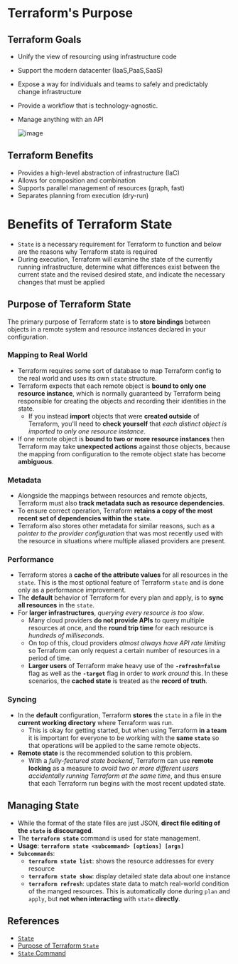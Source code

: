 # Terraform's Purpose

## Terraform Goals
- Unify the view of resourcing using infrastructure code
- Support the modern datacenter (IaaS,PaaS,SaaS)
- Expose a way for individuals and teams to safely and predictably change infrastructure
- Provide a workflow that is technology-agnostic.
- Manage anything with an API

  ![image](https://github.com/pinakig22/mastering_TF_associate_2023/assets/36029504/a58ab9de-e1ce-4296-ac38-cb886cb3f6be)

## Terraform Benefits
- Provides a high-level abstraction of infrastructure (IaC)
- Allows for composition and combination
- Supports parallel management of resources (graph, fast)
- Separates planning from execution (dry-run)

# Benefits of Terraform State
- `State` is a necessary requirement for Terraform to function and below are the reasons why Terraform state is required
- During execution, Terraform will examine the state of the currently running infrastructure, determine what differences exist between the current state and the revised desired state, and indicate the necessary changes that must be applied

## Purpose of Terraform State
The primary purpose of Terraform state is to **store bindings** between objects in a remote system and resource instances declared in your configuration. 

### Mapping to Real World
- Terraform requires some sort of database to map Terraform config to the real world and uses its own `state` structure.
- Terraform expects that each remote object is **bound to only one resource instance**, which is normally guaranteed by Terraform being responsible for creating the objects and recording their identities in the state.
  - If you instead **import** objects that were **created outside** of Terraform, you'll need to **check yourself** that _each distinct object is imported to only one resource instance_.
- If one remote object is **bound to two or more resource instances** then Terraform may take **unexpected actions** against those objects, because the mapping from configuration to the remote object state has become **ambiguous**.
### Metadata
- Alongside the mappings between resources and remote objects, Terraform must also **track metadata such as resource dependencies**.
- To ensure correct operation, Terraform **retains a copy of the most recent set of dependencies within the `state`**.
- Terraform also stores other metadata for similar reasons, such as a _pointer to the provider configuration_ that was most recently used with the resource in situations where multiple aliased providers are present.
### Performance
- Terraform stores a **cache of the attribute values** for all resources in the `state`. This is the most optional feature of Terraform `state` and is done only as a performance improvement.
- The **default** behavior of Terraform for every plan and apply, is to **sync all resources** in the `state`.
- For **larger infrastructures**, _querying every resource is too slow_. 
  - Many cloud providers **do not provide APIs** to query multiple resources at once, and the **round trip time** for each resource is _hundreds of milliseconds_. 
  - On top of this, cloud providers _almost always have API rate limiting_ so Terraform can only request a certain number of resources in a period of time.
  - **Larger users** of Terraform make heavy use of the **`-refresh=false`** flag as well as the **`-target`** flag in order to _work around_ this. In these scenarios, the **cached state** is treated as the **record of truth**.
### Syncing
- In the **default** configuration, Terraform **stores** the `state` in a file in the **current working directory** where Terraform was run.
  - This is okay for getting started, but when using Terraform **in a team** it is important for everyone to be working with the **same `state`** so that operations will be applied to the same remote objects.
- **Remote state** is the recommended solution to this problem.
  - With a _fully-featured state backend_, Terraform can use **remote locking** as a measure to _avoid two or more different users accidentally running Terraform at the same time_, and thus ensure that each Terraform run begins with the most recent updated state.

## Managing State
- While the format of the state files are just JSON, **direct file editing of the `state` is discouraged**.
- The **`terraform state`** command is used for state management. 
- **Usage**: **`terraform state <subcommand> [options] [args]`**
- **`Subcommands`**:
  - **`terraform state list`**: shows the resource addresses for every resource
  - **`terraform state show`**: display detailed state data about one instance
  - **`terraform refresh`**: updates state data to match real-world condition of the manged resources. This is automatically done during `plan` and `apply`, but **not when interacting** with `state` **directly**.

## References
- [`State`](https://developer.hashicorp.com/terraform/language/state)
- [Purpose of Terraform `State`](https://developer.hashicorp.com/terraform/language/state/purpose)
- [`State` Command](https://developer.hashicorp.com/terraform/cli/commands/state)